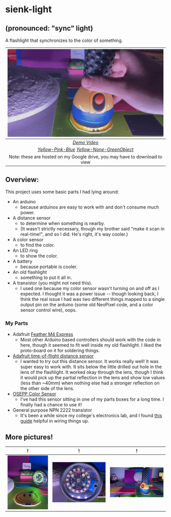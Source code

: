 # sienk-light

## (pronounced: "sync" light)

A flashlight that synchronizes to the color of something.

|![Sienk Light Demo](/images/sienk-light-opt.gif)|
|:--:| 
|*[Demo Video](https://drive.google.com/file/d/1o6r3euRBh2TEadCkdSuhpiGL3R8_MlUx/view?usp=sharing)* |
|*[Yellow-Pink-Blue](https://drive.google.com/file/d/11HomMsZ_Elw0OLXgeIn2DAkY_ZugXq_D/view?usp=sharing)* *[Yellow-None-GreenObject](https://drive.google.com/file/d/1jFYFQPeXQzQvFiQWbKSMMF025evTNrl_/view?usp=sharing)*|
| Note: these are hosted on my Google drive, you may have to download to view |


## Overview:
This project uses some basic parts I had lying around:
- An arduino
  - because arduinos are easy to work with and don't consume much power.
- A distance sensor 
  - to determine when something is nearby.
  - (It wasn't strictly necessary, though my brother said "make it scan in real-time!", and so I did. He's right, it's way cooler.)
- A color sensor
  - to find the color.
- An LED ring
  - to show the color.
- A battery
  - because portable is cooler.
- An old flashlight
  - something to put it all in.
- A transistor (you might not need this).
  - I used one because my color sensor wasn't turning on and off as I expected. I thought it was a power issue -- though looking back, I think the real issue I had was two different things mapped to a single output pin on the arduino (some old NeoPixel code, and a color sensor control wire), oops.

### My Parts
- Adafruit [Feather M4 Express](https://learn.adafruit.com/adafruit-feather-m4-express-atsamd51) 
  - Most other Arduino based controllers should work with the code in here, though it seemed to fit well inside my old flashlight. I liked the proto-board on it for soldering things.
- [Adafruit time-of-flight distance sensor](https://learn.adafruit.com/adafruit-vl53l0x-micro-lidar-distance-sensor-breakout)
  - I wanted to try out this distance sensor. It works really well! It was super easy to work with. It sits below the little drilled out hole in the lens of the flashlight. It worked okay through the lens, though I think it would pick up the partial reflection in the lens and show low values (less than ~40mm) when nothing else had a stronger reflection on the other side of the lens. 
- [OSEPP Color Sensor](https://www.osepp.com/electronic-modules/sensor-modules/58-color-sensor-module)
  - I've had this sensor sitting in one of my parts boxes for a long time. I finally had a chance to use it!
- General purpose NPN 2222 transistor
  - It's been a while since my college's electronics lab, and I found [this guide](https://create.arduino.cc/projecthub/105448/simple-npn-transistor-switch-control-with-cooling-fan-499f90) helpful in wiring things up.

## More pictures!
| !  |  ! | ! |
:-------------------------:|:-------------------------:|:-------------------------:
![Sienk Light](/images/sienk-light.jpeg) | ![Top View](/images/top.jpeg) | ![Ready](/images/ready.jpeg)
